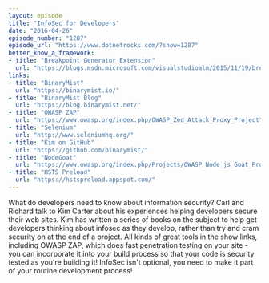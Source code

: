 ```yaml
---
layout: episode
title: "InfoSec for Developers"
date: "2016-04-26"
episode_number: "1287"
episode_url: "https://www.dotnetrocks.com/?show=1287"
better_know_a_framework:
- title: "Breakpoint Generator Extension"
  url: "https://blogs.msdn.microsoft.com/visualstudioalm/2015/11/19/breakpoint-generator-extension/"
links:
- title: "BinaryMist"
  url: "https://binarymist.io/"
- title: "BinaryMist Blog"
  url: "https://blog.binarymist.net/"
- title: "OWASP ZAP"
  url: "https://www.owasp.org/index.php/OWASP_Zed_Attack_Proxy_Project"
- title: "Selenium"
  url: "http://www.seleniumhq.org/"
- title: "Kim on GitHub"
  url: "https://github.com/binarymist/"
- title: "NodeGoat"
  url: "https://www.owasp.org/index.php/Projects/OWASP_Node_js_Goat_Project"
- title: "HSTS Preload"
  url: "https://hstspreload.appspot.com/"
---
```


What do developers need to know about information security? Carl and Richard talk to Kim Carter about his experiences helping developers secure their web sites. Kim has written a series of books on the subject to help get developers thinking about infosec as they develop, rather than try and cram security on at the end of a project. All kinds of great tools in the show links, including OWASP ZAP, which does fast penetration testing on your site - you can incorporate it into your build process so that your code is security tested as you're building it! InfoSec isn't optional, you need to make it part of your routine development process!
